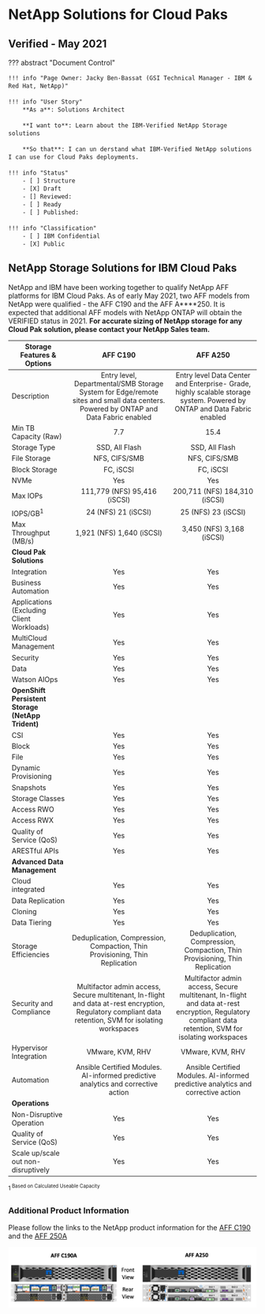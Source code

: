 # NetApp Solutions for Cloud Paks
## Verified - May 2021

??? abstract "Document Control"

    !!! info "Page Owner: Jacky Ben-Bassat (GSI Technical Manager - IBM & Red Hat, NetApp)"

    !!! info "User Story"
        **As a**: Solutions Architect

        **I want to**: Learn about the IBM-Verified NetApp Storage solutions

        **So that**: I can un derstand what IBM-Verified NetApp solutions I can use for Cloud Paks deployments. 

    !!! info "Status"
        - [ ] Structure
        - [X] Draft
        - [] Reviewed:
        - [ ] Ready
        - [ ] Published:

    !!! info "Classification"
        - [ ] IBM Confidential
        - [X] Public

## NetApp Storage Solutions for IBM Cloud Paks

NetApp and IBM have been working together to qualify NetApp AFF platforms for IBM Cloud Paks.
As of early May 2021, two AFF models from NetApp were qualified - the AFF C190 and the AFF A****250. It is expected that additional AFF models with NetApp ONTAP will obtain the VERIFIED status in 2021.
**For accurate sizing of NetApp storage for any Cloud Pak solution, please contact your NetApp Sales team.**



| **Storage Features & Options** | **AFF C190** | **AFF A250** |
| --- | :---: | :---: |
| Description | Entry level, Departmental/SMB Storage System for Edge/remote sites and small data centers. Powered by ONTAP and Data Fabric enabled | Entry level Data Center and Enterprise- Grade, highly scalable storage system. Powered by ONTAP and Data Fabric enabled 
| Min TB Capacity (Raw) | 7.7 | 15.4 |
| Storage Type | SSD, All Flash | SSD, All Flash |
| File Storage | NFS, CIFS/SMB | NFS, CIFS/SMB | 
| Block Storage | FC, iSCSI | FC, iSCSI | 
| NVMe | Yes | Yes | 
| Max IOPs | 111,779 (NFS) 95,416 (iSCSI) | 200,711 (NFS) 184,310 (iSCSI) |
| IOPS/GB<sup>1<sup> | 24 (NFS) 21 (iSCSI) | 25 (NFS) 23 (iSCSI) | 
| Max Throughput (MB/s) | 1,921 (NFS) 1,640 (iSCSI) | 3,450 (NFS) 3,168 (iSCSI) | 
| **Cloud Pak Solutions** |  |
| Integration | Yes | Yes |
| Business Automation | Yes | Yes |
| Applications (Excluding Client Workloads) | Yes | Yes |
| MultiCloud Management | Yes | Yes |
| Security | Yes | Yes |
| Data | Yes | Yes |
| Watson AIOps | Yes | Yes |
| **OpenShift Persistent Storage (NetApp Trident)** |
| CSI | Yes | Yes |
| Block | Yes | Yes |
| File | Yes | Yes |
| Dynamic Provisioning | Yes | Yes |
| Snapshots | Yes | Yes |
| Storage Classes | Yes | Yes |
| Access RWO | Yes | Yes |
| Access RWX | Yes | Yes |
| Quality of Service (QoS) | Yes | Yes |
| ARESTful APIs | Yes | Yes |
| **Advanced Data Management** | | | 
| Cloud integrated | Yes | Yes |
| Data Replication | Yes | Yes | 
| Cloning | Yes | Yes | 
| Data Tiering | Yes | Yes |  
| Storage Efficiencies | Deduplication, Compression, Compaction, Thin Provisioning, Thin Replication | Deduplication, Compression, Compaction, Thin Provisioning, Thin Replication |
| Security and Compliance | Multifactor admin access, Secure multitenant, In-flight and data at-rest encryption, Regulatory compliant data retention, SVM for isolating workspaces | Multifactor admin access, Secure multitenant, In-flight and data at-rest encryption, Regulatory compliant data retention, SVM for isolating workspaces |
| Hypervisor Integration | VMware, KVM, RHV | VMware, KVM, RHV |
| Automation | Ansible Certified Modules. AI-informed predictive analytics and corrective action | Ansible Certified Modules. AI-informed predictive analytics and corrective action |
| **Operations** | 
| Non-Disruptive Operation | Yes | Yes |
| Quality of Service (QoS) | Yes| Yes |
| Scale up/scale out non-disruptively | Yes | Yes |
<sup>1<sup> Based on Calculated Useable Capacity

### Additional Product Information

Please follow the links to the NetApp product information for the [ AFF C190 ](https://www.netapp.com/data-storage/aff-c190/) and the [ AFF 250A ](https://blog.netapp.com/new-nvme-entry-system-aff-a250)  

![](./NetApp-CloudPaks-AFF.png)





